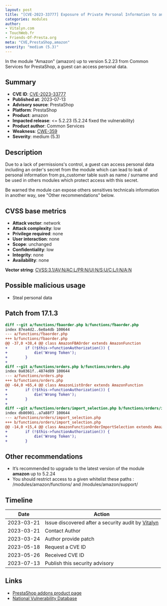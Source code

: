 ```yaml
---
layout: post
title: "[CVE-2023-33777] Exposure of Private Personal Information to an Unauthorized Actor in Common Services - Amazon module for PrestaShop"
categories: modules
author:
- Vitalyn.com
- TouchWeb.fr
- Friends-Of-Presta.org
meta: "CVE,PrestaShop,amazon"
severity: "medium (5.3)"
---
```


In the module "Amazon" (amazon) up to version 5.2.23 from Common Services for PrestaShop, a guest can access personal data.

## Summary

* **CVE ID**: [CVE-2023-33777](https://cve.mitre.org/cgi-bin/cvename.cgi?name=CVE-2023-33777)
* **Published at**: 2023-07-13
* **Advisory source**: PrestaShop
* **Platform**: PrestaShop
* **Product**: amazon
* **Impacted release**: <= 5.2.23 (5.2.24 fixed the vulnerability)
* **Product author**: Common Services
* **Weakness**: [CWE-359](https://cwe.mitre.org/data/definitions/359.html)
* **Severity**: medium (5.3)

## Description

Due to a lack of permissions's control, a guest can access personal data including an order's secret from the module which can lead to leak of personal information from ps_customer table sush as name / surname and be used in others modules which protect access with this secret.

Be warned the module can expose others sensitives technicals information in another way, see "Other recommendations" below.

## CVSS base metrics

* **Attack vector**: network
* **Attack complexity**: low
* **Privilege required**: none
* **User interaction**: none
* **Scope**: unchanged
* **Confidentiality**: low
* **Integrity**: none
* **Availability**: none

**Vector string**: [CVSS:3.1/AV:N/AC:L/PR:N/UI:N/S:U/C:L/I:N/A:N](https://nvd.nist.gov/vuln-metrics/cvss/v3-calculator?vector=AV:N/AC:L/PR:N/UI:N/S:U/C:L/I:N/A:N)

## Possible malicious usage

* Steal personal data


## Patch from 17.1.3

```diff
diff --git a/functions/fbaorder.php b/functions/fbaorder.php
index 87ea4d2..6e0a4db 100644
--- a/functions/fbaorder.php
+++ b/functions/fbaorder.php
@@ -37,0 +38,4 @@ class AmazonFBAOrder extends AmazonFunction
+        if (!$this->functionAuthorization()) {
+            die('Wrong Token');
+        }
+
diff --git a/functions/orders.php b/functions/orders.php
index 0a0361f..4874d89 100644
--- a/functions/orders.php
+++ b/functions/orders.php
@@ -64,0 +65,4 @@ class AmazonListOrder extends AmazonFunction
+        if (!$this->functionAuthorization()) {
+            die('Wrong Token');
+        }
+
diff --git a/functions/orders/import_selection.php b/functions/orders/import_selection.php
index db86901..a7a88f7 100644
--- a/functions/orders/import_selection.php
+++ b/functions/orders/import_selection.php
@@ -14,0 +15,4 @@ class AmazonFunctionOrderImportSelection extends AmazonImportOrder
+        if (!$this->functionAuthorization()) {
+            die('Wrong Token');
+        }
```

## Other recommendations

* It’s recommended to upgrade to the latest version of the module **amazon** up to 5.2.24
* You should restrict access to a given whitelist these paths : /modules/amazon/functions/ and /modules/amazon/support/


## Timeline

| Date       | Action                                              |
|------------|-----------------------------------------------------|
| 2023-03-21 | Issue discovered after a security audit by [Vitalyn](https://vitalyn.com) |
| 2023-03-21 | Contact Author                                      |
| 2023-03-24 | Author provide patch                                |
| 2023-05-18 | Request a CVE ID                                    |
| 2023-05-26 | Received CVE ID                                     |
| 2023-07-13 | Publish this security advisory                      |

## Links

* [PrestaShop addons product page](https://addons.prestashop.com/fr/marketplace/2501-amazon-market-place.html)
* [National Vulnerability Database](https://nvd.nist.gov/vuln/detail/CVE-2023-33777)
